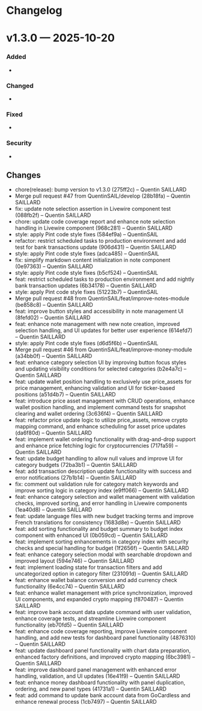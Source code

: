 # Changelog

# v1.3.0 — 2025-10-20

### Added
- 
### Changed
- 
### Fixed
- 
### Security
- 

## Changes
* chore(release): bump version to v1.3.0 (275ff2c) – Quentin SAILLARD
* Merge pull request #47 from QuentinSAIL/develop (28b18fa) – Quentin SAILLARD
* fix: update note selection assertion in Livewire component test (088fb2f) – Quentin SAILLARD
* chore: update code coverage report and enhance note selection handling in Livewire component (968c281) – Quentin SAILLARD
* style: apply Pint code style fixes (584ef9a) – QuentinSAIL
* refactor: restrict scheduled tasks to production environment and add test for bank transactions update (906d431) – Quentin SAILLARD
* style: apply Pint code style fixes (adca485) – QuentinSAIL
* fix: simplify markdown content initialization in note component (0e97363) – Quentin SAILLARD
* style: apply Pint code style fixes (b5cf524) – QuentinSAIL
* feat: restrict scheduled tasks to production environment and add nightly bank transaction updates (6b34178) – Quentin SAILLARD
* style: apply Pint code style fixes (51223b7) – QuentinSAIL
* Merge pull request #48 from QuentinSAIL/feat/improve-notes-module (be858c8) – Quentin SAILLARD
* feat: improve button styles and accessibility in note management UI (8fefd02) – Quentin SAILLARD
* feat: enhance note management with new note creation, improved selection handling, and UI updates for better user experience (614efd7) – Quentin SAILLARD
* style: apply Pint code style fixes (d6d5f6b) – QuentinSAIL
* Merge pull request #46 from QuentinSAIL/feat/improve-money-module (a34bb0f) – Quentin SAILLARD
* feat: enhance category selection UI by improving button focus styles and updating visibility conditions for selected categories (b2e4a7c) – Quentin SAILLARD
* feat: update wallet position handling to exclusively use price_assets for price management, enhancing validation and UI for ticker-based positions (a51d4b7) – Quentin SAILLARD
* feat: introduce price asset management with CRUD operations, enhance wallet position handling, and implement command tests for snapshot clearing and wallet ordering (3c636f4) – Quentin SAILLARD
* feat: refactor price update logic to utilize price_assets, remove crypto mapping command, and enhance scheduling for asset price updates (da6f80d) – Quentin SAILLARD
* feat: implement wallet ordering functionality with drag-and-drop support and enhance price fetching logic for cryptocurrencies (717fa59) – Quentin SAILLARD
* feat: update budget handling to allow null values and improve UI for category budgets (72ba3b1) – Quentin SAILLARD
* feat: add transaction description update functionality with success and error notifications (27b1b14) – Quentin SAILLARD
* fix: comment out validation rule for category match keywords and improve sorting logic in category index (e9ff066) – Quentin SAILLARD
* feat: enhance category selection and wallet management with validation checks, improved sorting, and error handling in Livewire components (1ea40d8) – Quentin SAILLARD
* feat: update language files with new budget tracking terms and improve French translations for consistency (1683d8e) – Quentin SAILLARD
* feat: add sorting functionality and budget summary to budget index component with enhanced UI (0b059cd) – Quentin SAILLARD
* feat: implement sorting enhancements in category index with security checks and special handling for budget (1f2656f) – Quentin SAILLARD
* feat: enhance category selection modal with searchable dropdown and improved layout (594e746) – Quentin SAILLARD
* feat: implement loading state for transaction filters and add uncategorized option in category filter (231091d) – Quentin SAILLARD
* feat: enhance wallet balance conversion and add currency check functionality (6e4cc74) – Quentin SAILLARD
* feat: enhance wallet management with price synchronization, improved UI components, and expanded crypto mapping (f870487) – Quentin SAILLARD
* feat: improve bank account data update command with user validation, enhance coverage tests, and streamline Livewire component functionality (eb70fd5) – Quentin SAILLARD
* feat: enhance code coverage reporting, improve Livewire component handling, and add new tests for dashboard panel functionality (4876310) – Quentin SAILLARD
* feat: update dashboard panel functionality with chart data preparation, enhanced factory definitions, and improved crypto mapping (6bc3981) – Quentin SAILLARD
* feat: improve dashboard panel management with enhanced error handling, validation, and UI updates (16e41f9) – Quentin SAILLARD
* feat: enhance money dashboard functionality with panel duplication, ordering, and new panel types (41731a1) – Quentin SAILLARD
* feat: add command to update bank account data from GoCardless and enhance renewal process (1cb7497) – Quentin SAILLARD

